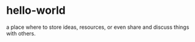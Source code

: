 # hello-world
a place where to store ideas, resources, or even share and discuss things with others.
